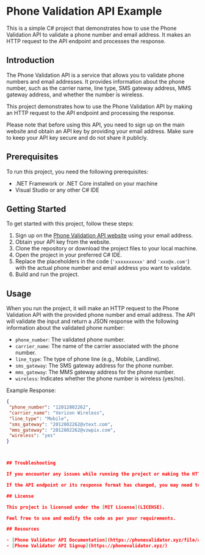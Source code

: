 # Phone Validation API Example

This is a simple C# project that demonstrates how to use the Phone Validation API to validate a phone number and email address. It makes an HTTP request to the API endpoint and processes the response.

## Introduction

The Phone Validation API is a service that allows you to validate phone numbers and email addresses. It provides information about the phone number, such as the carrier name, line type, SMS gateway address, MMS gateway address, and whether the number is wireless.

This project demonstrates how to use the Phone Validation API by making an HTTP request to the API endpoint and processing the response.

Please note that before using this API, you need to sign up on the main website and obtain an API key by providing your email address. Make sure to keep your API key secure and do not share it publicly.

## Prerequisites

To run this project, you need the following prerequisites:

- .NET Framework or .NET Core installed on your machine
- Visual Studio or any other C# IDE

## Getting Started

To get started with this project, follow these steps:

1. Sign up on the [Phone Validation API website](https://phonevalidator.xyz) using your email address.
2. Obtain your API key from the website.
3. Clone the repository or download the project files to your local machine.
4. Open the project in your preferred C# IDE.
5. Replace the placeholders in the code (`'xxxxxxxxxx'` and `'xxx@x.com'`) with the actual phone number and email address you want to validate.
6. Build and run the project.

## Usage

When you run the project, it will make an HTTP request to the Phone Validation API with the provided phone number and email address. The API will validate the input and return a JSON response with the following information about the validated phone number:

- `phone_number`: The validated phone number.
- `carrier_name`: The name of the carrier associated with the phone number.
- `line_type`: The type of phone line (e.g., Mobile, Landline).
- `sms_gateway`: The SMS gateway address for the phone number.
- `mms_gateway`: The MMS gateway address for the phone number.
- `wireless`: Indicates whether the phone number is wireless (yes/no).

Example Response:

```json
{
 "phone_number": "12012802262",
 "carrier_name": "Verizon Wireless",
 "line_type": "Mobile",
 "sms_gateway": "2012802262@vtext.com",
 "mms_gateway": "2012802262@vzwpix.com",
 "wireless": "yes"
}



## Troubleshooting

If you encounter any issues while running the project or making the HTTP request, make sure you have a stable internet connection. Additionally, double-check that the provided phone number and email address are correct.

If the API endpoint or its response format has changed, you may need to update the code accordingly.

## License

This project is licensed under the [MIT License](LICENSE).

Feel free to use and modify the code as per your requirements.

## Resources

- [Phone Validator API Documentation](https://phonevalidator.xyz/file/api.pdf)
- [Phone Validator API Signup](https://phonevalidator.xyz/)
